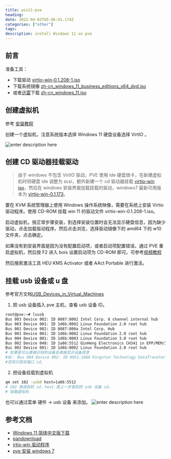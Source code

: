 ```yaml
---
title: win11-pve
heading: 
date: 2022-04-02T05:46:41.174Z
categories: ["other"]
tags: 
description: install Windows 11 on pve
---
```

## 前言

准备工具：

- 下载驱动 [virtio-win-0.1.208-1.iso](https://fedorapeople.org/groups/virt/virtio-win/direct-downloads/archive-virtio/virtio-win-0.1.208-1/)
- 下载系统镜像 [zh-cn_windows_11_business_editions_x64_dvd.iso](https://foxi.buduanwang.vip/pan/%E8%BD%AF%E4%BB%B6%E6%94%B6%E9%9B%86/ISO/)
- 或者[迅雷](https://sysin.org/blog/windows-11/#%E2%AC%87%E4%B8%8B%E8%BD%BD%E5%9C%B0%E5%9D%80)下载   [zh-cn_windows_11.iso](ed2k://|file|zh-cn_windows_11_business_editions_x64_dvd_f5f6bcbd.iso|5413181440|88CA1AE28F5F8A238647561B5C00E511|/)



## 创建虚拟机
参考 [安装教程](https://www.gordon2000.com/2021/10/pvewindows-11-step-by-step.html)

创建一个虚拟机，注意系统版本选择 Windows 11 硬盘设备选择 VirtIO 。

![enter description here](https://cdn.sxy21.cn/static/imgs/1665499632941.png)


## 创建 CD 驱动器挂载驱动

>由于 windows 不包含 VirtIO 驱动，PVE 使用 ide 硬盘很卡，在新建虚拟机时将硬盘 ide 调整为 scsi，额外新建一个 cd 驱动器挂载 [virtio-win iso](https://fedorapeople.org/groups/virt/virtio-win/direct-downloads/archive-virtio/)，然后在 windows 安装界面加载挂载的驱动，windows7 最新可用版本为 [virtio-win-0.1.173](https://fedorapeople.org/groups/virt/virtio-win/direct-downloads/archive-virtio/virtio-win-0.1.173-9/virtio-win-0.1.173.iso)。

要在 KVM 系统管理器上使用 Windows 操作系统映像，需要在系统上安装 Virtio 驱动程序。使用  CD-ROM  挂载 win 11 的驱动文件 virtio-win-0.1.208-1.iso。

启动虚拟机，按正常步骤安装，到选择安装位置时会无法显示硬盘信息，因为缺少驱动，点击加载驱动程序。然后点击浏览，选择驱动镜像下的 amd64 下的 w10 文件夹，点击确定。


如果没有到安装界面是因为没有配置启动项，或者启动项配置错误。通过 PVE 重启虚拟机，然后按 F2 进入 bois 设置启动项为 CD-ROM 即可。可参考[视频教程](https://www.bilibili.com/s/video/BV16L4y1B7F3)

然后搜索激活工具 HEU KMS Activator 或者 AAct Portable 进行激活。


## 挂载 usb 设备或 u 盘 
参考官方文档[USB_Devices_in_Virtual_Machines](https://pve.proxmox.com/wiki/USB_Devices_in_Virtual_Machines)
1. 把 usb 设备插入 pve 主机，查看 usb 设备 ID。
```bash
root@pve:~# lsusb
Bus 003 Device 002: ID 8087:8002 Intel Corp. 8 channel internal hub
Bus 003 Device 001: ID 1d6b:0002 Linux Foundation 2.0 root hub
Bus 001 Device 002: ID 8087:800a Intel Corp. Hub
Bus 001 Device 001: ID 1d6b:0002 Linux Foundation 2.0 root hub
Bus 004 Device 001: ID 1d6b:0003 Linux Foundation 3.0 root hub
Bus 002 Device 048: ID 1a86:5512 QinHeng Electronics CH341 in EPP/MEM/I2C mode, EPP/I2C adapter
Bus 002 Device 001: ID 1d6b:0002 Linux Foundation 2.0 root hub
# 如果是可以直接识别的设备会直接显示设备信息
#如： Bus 004 Device 002: ID 0951:1666 Kingston Technology DataTraveler 100 G3/G4/SE9 G2/50
#否则只现实端口 id。
```
 2.  把设备挂载到虚拟机

```bash
qm set 102 -usb0 host=1a86:5512
# 102 是虚拟机 id，host 是上一步查到的 usb 设备 id。
# 容器虚拟机
```

也可以通过菜单 硬件 -> usb 设备 来添加。
![enter description here](https://cdn.sxy21.cn/static/imgs/1665572932593.png)

## 参考文档 
- [Windows 11 简体中文版下载](https://sysin.org/blog/windows-11/#%E2%AC%87%E4%B8%8B%E8%BD%BD%E5%9C%B0%E5%9D%80)
- [pandownload](https://pandownload.net/document/download.html)
- [irtio-win 驱动程序](https://github.com/virtio-win/virtio-win-pkg-scripts/blob/master/README.md)
- [pve 安装 windows 7](https://www.haiyun.me/archives/1424.html)